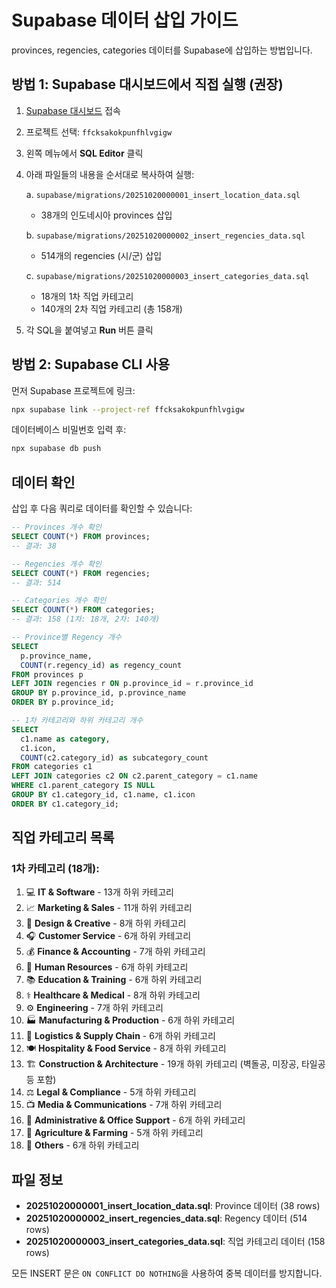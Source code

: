 # Supabase 데이터 삽입 가이드

provinces, regencies, categories 데이터를 Supabase에 삽입하는 방법입니다.

## 방법 1: Supabase 대시보드에서 직접 실행 (권장)

1. [Supabase 대시보드](https://supabase.com/dashboard) 접속
2. 프로젝트 선택: `ffcksakokpunfhlvgigw`
3. 왼쪽 메뉴에서 **SQL Editor** 클릭
4. 아래 파일들의 내용을 순서대로 복사하여 실행:

   a. `supabase/migrations/20251020000001_insert_location_data.sql`
   - 38개의 인도네시아 provinces 삽입

   b. `supabase/migrations/20251020000002_insert_regencies_data.sql`
   - 514개의 regencies (시/군) 삽입

   c. `supabase/migrations/20251020000003_insert_categories_data.sql`
   - 18개의 1차 직업 카테고리
   - 140개의 2차 직업 카테고리 (총 158개)

5. 각 SQL을 붙여넣고 **Run** 버튼 클릭

## 방법 2: Supabase CLI 사용

먼저 Supabase 프로젝트에 링크:

```bash
npx supabase link --project-ref ffcksakokpunfhlvgigw
```

데이터베이스 비밀번호 입력 후:

```bash
npx supabase db push
```

## 데이터 확인

삽입 후 다음 쿼리로 데이터를 확인할 수 있습니다:

```sql
-- Provinces 개수 확인
SELECT COUNT(*) FROM provinces;
-- 결과: 38

-- Regencies 개수 확인
SELECT COUNT(*) FROM regencies;
-- 결과: 514

-- Categories 개수 확인
SELECT COUNT(*) FROM categories;
-- 결과: 158 (1차: 18개, 2차: 140개)

-- Province별 Regency 개수
SELECT
  p.province_name,
  COUNT(r.regency_id) as regency_count
FROM provinces p
LEFT JOIN regencies r ON p.province_id = r.province_id
GROUP BY p.province_id, p.province_name
ORDER BY p.province_id;

-- 1차 카테고리와 하위 카테고리 개수
SELECT
  c1.name as category,
  c1.icon,
  COUNT(c2.category_id) as subcategory_count
FROM categories c1
LEFT JOIN categories c2 ON c2.parent_category = c1.name
WHERE c1.parent_category IS NULL
GROUP BY c1.category_id, c1.name, c1.icon
ORDER BY c1.category_id;
```

## 직업 카테고리 목록

### 1차 카테고리 (18개):

1. 💻 **IT & Software** - 13개 하위 카테고리
2. 📈 **Marketing & Sales** - 11개 하위 카테고리
3. 🎨 **Design & Creative** - 8개 하위 카테고리
4. 🎧 **Customer Service** - 6개 하위 카테고리
5. 💰 **Finance & Accounting** - 7개 하위 카테고리
6. 👥 **Human Resources** - 6개 하위 카테고리
7. 📚 **Education & Training** - 6개 하위 카테고리
8. ⚕️ **Healthcare & Medical** - 8개 하위 카테고리
9. ⚙️ **Engineering** - 7개 하위 카테고리
10. 🏭 **Manufacturing & Production** - 6개 하위 카테고리
11. 🚚 **Logistics & Supply Chain** - 6개 하위 카테고리
12. 🍽️ **Hospitality & Food Service** - 8개 하위 카테고리
13. 🏗️ **Construction & Architecture** - 19개 하위 카테고리 (벽돌공, 미장공, 타일공 등 포함)
14. ⚖️ **Legal & Compliance** - 5개 하위 카테고리
15. 📺 **Media & Communications** - 7개 하위 카테고리
16. 📁 **Administrative & Office Support** - 6개 하위 카테고리
17. 🌾 **Agriculture & Farming** - 5개 하위 카테고리
18. 📌 **Others** - 6개 하위 카테고리

## 파일 정보

- **20251020000001_insert_location_data.sql**: Province 데이터 (38 rows)
- **20251020000002_insert_regencies_data.sql**: Regency 데이터 (514 rows)
- **20251020000003_insert_categories_data.sql**: 직업 카테고리 데이터 (158 rows)

모든 INSERT 문은 `ON CONFLICT DO NOTHING`을 사용하여 중복 데이터를 방지합니다.
